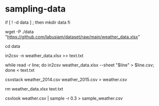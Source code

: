 # sampling-data
if [  ! -d data ] ; then
	mkdir data
fi

wget -P ./data "https://github.com/labusiam/dataset/raw/main/weather_data.xlsx"

cd data

in2csv -n weather_data.xlsx >> text.txt

while read -r line; do
	in2csv weather_data.xlsx --sheet "$line" > $line.csv;
done < text.txt

csvstack weather_2014.csv weather_2015.csv > weather.csv

rm weather_data.xlsx text.txt

csvlook weather.csv | sample -r 0.3 > sample_weather.csv
